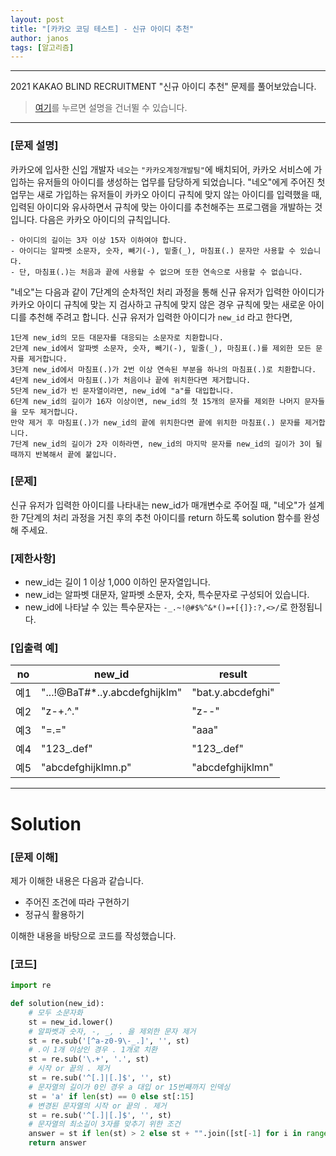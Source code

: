 ```yaml
---
layout: post
title: "[카카오 코딩 테스트] - 신규 아이디 추천"
author: janos
tags: [알고리즘]
---
```


---

2021 KAKAO BLIND RECRUITMENT "신규 아이디 추천" 문제를 풀어보았습니다.

> [여기](#solution)를 누르면 설명을 건너뛸 수 있습니다.

---

### [문제 설명]

카카오에 입사한 신입 개발자 `네오`는 `"카카오계정개발팀"`에 배치되어, 카카오 서비스에 가입하는 유저들의 아이디를 생성하는 업무를 담당하게 되었습니다. "네오"에게 주어진 첫 업무는 새로 가입하는 유저들이 카카오 아이디 규칙에 맞지 않는 아이디를 입력했을 때, 입력된 아이디와 유사하면서 규칙에 맞는 아이디를 추천해주는 프로그램을 개발하는 것입니다.
다음은 카카오 아이디의 규칙입니다.

```
- 아이디의 길이는 3자 이상 15자 이하여야 합니다.
- 아이디는 알파벳 소문자, 숫자, 빼기(-), 밑줄(_), 마침표(.) 문자만 사용할 수 있습니다.
- 단, 마침표(.)는 처음과 끝에 사용할 수 없으며 또한 연속으로 사용할 수 없습니다.
```

"네오"는 다음과 같이 7단계의 순차적인 처리 과정을 통해 신규 유저가 입력한 아이디가 카카오 아이디 규칙에 맞는 지 검사하고 규칙에 맞지 않은 경우 규칙에 맞는 새로운 아이디를 추천해 주려고 합니다.
신규 유저가 입력한 아이디가 `new_id` 라고 한다면,

```
1단계 new_id의 모든 대문자를 대응되는 소문자로 치환합니다.
2단계 new_id에서 알파벳 소문자, 숫자, 빼기(-), 밑줄(_), 마침표(.)를 제외한 모든 문자를 제거합니다.
3단계 new_id에서 마침표(.)가 2번 이상 연속된 부분을 하나의 마침표(.)로 치환합니다.
4단계 new_id에서 마침표(.)가 처음이나 끝에 위치한다면 제거합니다.
5단계 new_id가 빈 문자열이라면, new_id에 "a"를 대입합니다.
6단계 new_id의 길이가 16자 이상이면, new_id의 첫 15개의 문자를 제외한 나머지 문자들을 모두 제거합니다.
만약 제거 후 마침표(.)가 new_id의 끝에 위치한다면 끝에 위치한 마침표(.) 문자를 제거합니다.
7단계 new_id의 길이가 2자 이하라면, new_id의 마지막 문자를 new_id의 길이가 3이 될 때까지 반복해서 끝에 붙입니다.
```

### [문제]

신규 유저가 입력한 아이디를 나타내는 new_id가 매개변수로 주어질 때, "네오"가 설계한 7단계의 처리 과정을 거친 후의 추천 아이디를 return 하도록 solution 함수를 완성해 주세요.

### [제한사항]

- new_id는 길이 1 이상 1,000 이하인 문자열입니다.
- new_id는 알파벳 대문자, 알파벳 소문자, 숫자, 특수문자로 구성되어 있습니다.
- new_id에 나타날 수 있는 특수문자는 `-_.~!@#$%^&*()=+[{]}:?,<>/`로 한정됩니다.

### [입출력 예]

no | new_id                         | result
---| ------------------------------ | ------
예1 | "...!@BaT#*..y.abcdefghijklm" | "bat.y.abcdefghi" 
예2 | "z-+.^."                      | "z--"
예3 | "=.="                         | "aaa"
예4 | "123_.def"                    | "123_.def"
예5 | "abcdefghijklmn.p"            | "abcdefghijklmn"

---

# Solution

### [문제 이해]

제가 이해한 내용은 다음과 같습니다.

- 주어진 조건에 따라 구현하기
- 정규식 활용하기

이해한 내용을 바탕으로 코드를 작성했습니다.

### [코드]

```python
import re

def solution(new_id):
    # 모두 소문자화
    st = new_id.lower()
    # 알파벳과 숫자, -, _, . 을 제외한 문자 제거
    st = re.sub('[^a-z0-9\-_.]', '', st)
    # .이 1개 이상인 경우 . 1개로 치환
    st = re.sub('\.+', '.', st)
    # 시작 or 끝의 . 제거
    st = re.sub('^[.]|[.]$', '', st)
    # 문자열의 길이가 0인 경우 a 대입 or 15번째까지 인덱싱
    st = 'a' if len(st) == 0 else st[:15]
    # 변경된 문자열의 시작 or 끝의 . 제거
    st = re.sub('^[.]|[.]$', '', st)
    # 문자열의 최소길이 3자를 맞추기 위한 조건
    answer = st if len(st) > 2 else st + "".join([st[-1] for i in range(3-len(st))])
    return answer
```